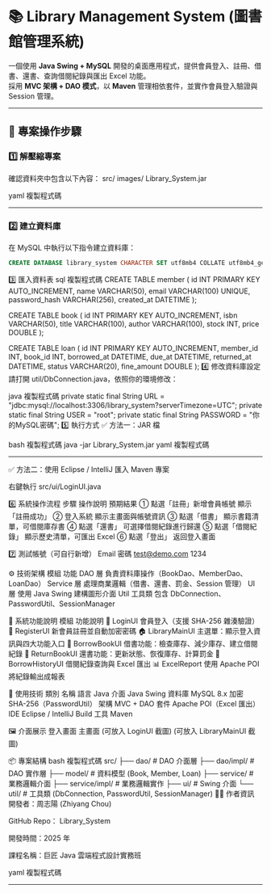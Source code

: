 # 📚 Library Management System (圖書館管理系統)

一個使用 **Java Swing + MySQL** 開發的桌面應用程式，提供會員登入、註冊、借書、還書、查詢借閱紀錄與匯出 Excel 功能。  
採用 **MVC 架構 + DAO 模式**，以 **Maven** 管理相依套件，並實作會員登入驗證與 Session 管理。

---

## 🧩 專案操作步驟

### 1️⃣ 解壓縮專案
確認資料夾中包含以下內容：
src/
images/
Library_System.jar

yaml
複製程式碼

---

### 2️⃣ 建立資料庫
在 MySQL 中執行以下指令建立資料庫：

```sql
CREATE DATABASE library_system CHARACTER SET utf8mb4 COLLATE utf8mb4_general_ci;
```
3️⃣ 匯入資料表
sql
複製程式碼
CREATE TABLE member (
  id INT PRIMARY KEY AUTO_INCREMENT,
  name VARCHAR(50),
  email VARCHAR(100) UNIQUE,
  password_hash VARCHAR(256),
  created_at DATETIME
);

CREATE TABLE book (
  id INT PRIMARY KEY AUTO_INCREMENT,
  isbn VARCHAR(50),
  title VARCHAR(100),
  author VARCHAR(100),
  stock INT,
  price DOUBLE
);

CREATE TABLE loan (
  id INT PRIMARY KEY AUTO_INCREMENT,
  member_id INT,
  book_id INT,
  borrowed_at DATETIME,
  due_at DATETIME,
  returned_at DATETIME,
  status VARCHAR(20),
  fine_amount DOUBLE
);
4️⃣ 修改資料庫設定
請打開 util/DbConnection.java，依照你的環境修改：

java
複製程式碼
private static final String URL = "jdbc:mysql://localhost:3306/library_system?serverTimezone=UTC";
private static final String USER = "root";
private static final String PASSWORD = "你的MySQL密碼";
5️⃣ 執行方式
✅ 方法一：JAR 檔

bash
複製程式碼
java -jar Library_System.jar
yaml
複製程式碼

---
✅ 方法二：使用 Eclipse / IntelliJ
匯入 Maven 專案

右鍵執行 src/ui/LoginUI.java

6️⃣ 系統操作流程
步驟	操作說明	預期結果
①	點選「註冊」新增會員帳號	顯示「註冊成功」
②	登入系統	顯示主畫面與帳號資訊
③	點選「借書」	顯示書籍清單，可借閱庫存書
④	點選「還書」	可選擇借閱紀錄進行歸還
⑤	點選「借閱紀錄」	顯示歷史清單，可匯出 Excel
⑥	點選「登出」	返回登入畫面

7️⃣ 測試帳號（可自行新增）
Email	密碼
test@demo.com	1234

⚙️ 技術架構
模組	功能
DAO 層	負責資料庫操作（BookDao、MemberDao、LoanDao）
Service 層	處理商業邏輯（借書、還書、罰金、Session 管理）
UI 層	使用 Java Swing 建構圖形介面
Util 工具類	包含 DbConnection、PasswordUtil、SessionManager

🧱 系統功能說明
模組	功能說明
🔐 LoginUI	會員登入（支援 SHA-256 雜湊驗證）
📝 RegisterUI	新會員註冊並自動加密密碼
🏠 LibraryMainUI	主選單：顯示登入資訊與四大功能入口
📖 BorrowBookUI	借書功能：檢查庫存、減少庫存、建立借閱紀錄
📕 ReturnBookUI	還書功能：更新狀態、恢復庫存、計算罰金
📜 BorrowHistoryUI	借閱紀錄查詢與 Excel 匯出
📊 ExcelReport	使用 Apache POI 將紀錄輸出成報表

🧰 使用技術
類別	名稱
語言	Java
介面	Java Swing
資料庫	MySQL 8.x
加密	SHA-256（PasswordUtil）
架構	MVC + DAO
套件	Apache POI（Excel 匯出）
IDE	Eclipse / IntelliJ
Build 工具	Maven

🖼️ 介面展示
登入畫面	主畫面
(可放入 LoginUI 截圖)	(可放入 LibraryMainUI 截圖)

📦 專案結構
bash
複製程式碼
src/
 ├── dao/                  # DAO 介面層
 ├── dao/impl/             # DAO 實作層
 ├── model/                # 資料模型 (Book, Member, Loan)
 ├── service/              # 業務邏輯介面
 ├── service/impl/         # 業務邏輯實作
 ├── ui/                   # Swing 介面
 └── util/                 # 工具類 (DbConnection, PasswordUtil, SessionManager)
👨‍💻 作者資訊
開發者：周志陽 (Zhiyang Chou)

GitHub Repo： Library_System

開發時間：2025 年

課程名稱：巨匠 Java 雲端程式設計實務班

yaml
複製程式碼

---
